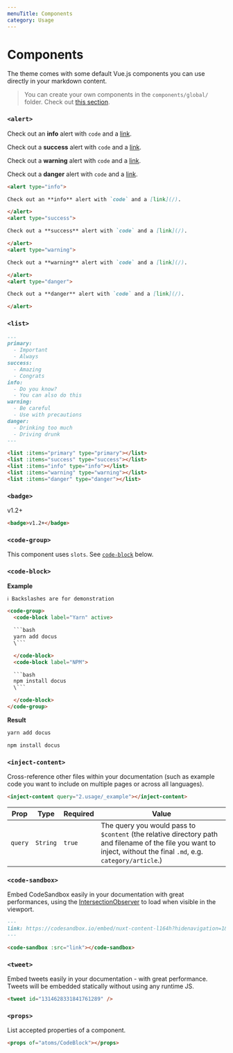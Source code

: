 ```yaml
---
menuTitle: Components
category: Usage
---
```


# Components

The theme comes with some default Vue.js components you can use directly in your markdown content.

> You can create your own components in the `components/global/` folder. Check out [this section](https://content.nuxtjs.org/writing#vue-components).

### `<alert>`

<code-group>
<code-block label="Preview">
<div class="p-4 border-2 border-t-0 border-gray-700 rounded-b-md">
<alert type="info" style="margin-top: 0;">

Check out an **info** alert with `code` and a [link](/).

</alert>
<alert type="success">

Check out a **success** alert with `code` and a [link](/).

</alert>
<alert type="warning">

Check out a **warning** alert with `code` and a [link](/).

</alert>
<alert type="danger" style="margin-bottom: 0;">

Check out a **danger** alert with `code` and a [link](/).

</alert>
</div>
</code-block>
<code-block label="Code">

```md
<alert type="info">

Check out an **info** alert with `code` and a [link](/).

</alert>
<alert type="success">

Check out a **success** alert with `code` and a [link](/).

</alert>
<alert type="warning">

Check out a **warning** alert with `code` and a [link](/).

</alert>
<alert type="danger">

Check out a **danger** alert with `code` and a [link](/).

</alert>
```

</code-block>
</code-group>

<props of="atoms/Alert"></props>

</table-container>

### `<list>`

<code-group>
<code-block label="Preview" active>

<div class="p-4 border-2 border-t-0 border-gray-700 rounded-b-md">
  <list :items="['Important', 'Always']" type="primary"></list>
  <list :items="['Amazing', 'Congrats']" type="success"></list>
  <list :items="['Do you know?', 'You can also do this']" type="info"></list>
  <list :items="['Be careful', 'Use with precautions']" type="warning"></list>
  <list :items="['Drinking too much', 'Driving drunk']" type="danger"></list>
</div>

</code-block>
<code-block label="Code">

```md
---
primary:
  - Important
  - Always
success:
  - Amazing
  - Congrats
info:
  - Do you know?
  - You can also do this
warning:
  - Be careful
  - Use with precautions
danger:
  - Drinking too much
  - Driving drunk
---

<list :items="primary" type="primary"></list>
<list :items="success" type="success"></list>
<list :items="info" type="info"></list>
<list :items="warning" type="warning"></list>
<list :items="danger" type="danger"></list>
```

</code-block>
</code-group>

<props of="atoms/List"></props>


### `<badge>`

<code-group>
  <code-block label="Preview" active>
    <div class="p-4 border-2 border-t-0 border-gray-700 rounded-b-md">
      <badge>v1.2+</badge>
    </div>
  </code-block>
  <code-block label="Code">

```md
<badge>v1.2+</badge>
```

  </code-block>
</code-group>

### `<code-group>`

This component uses `slots`. See [`code-block`](#code-block) below.

### `<code-block>`

**Example**

```html
ℹ️ Backslashes are for demonstration

<code-group>
  <code-block label="Yarn" active>

  ```bash
  yarn add docus
  \```

  </code-block>
  <code-block label="NPM">

  ```bash
  npm install docus
  \```

  </code-block>
</code-group>
```

**Result**

<code-group>
  <code-block label="Yarn" active>

  ```bash
  yarn add docus
  ```

  </code-block>
  <code-block label="NPM">

  ```bash
  npm install docus
  ```

  </code-block>
</code-group>

<props of="atoms/CodeBlock"></props>

</table-container>

### `<inject-content>`

Cross-reference other files within your documentation (such as example code you want to include on multiple pages or across all languages).

<code-group>
  <code-block label="Preview" active>
    <div class="p-4 border-2 border-t-0 border-gray-700 rounded-b-md">
      <inject-content query="2.usage/_example"></inject-content>
    </div>
  </code-block>
  <code-block label="Code">

```md
<inject-content query="2.usage/_example"></inject-content>
```

  </code-block>
</code-group>

<table-container>

| Prop | Type | Required | Value |
|---------|------|-------------| ---|
| `query` | `String` | `true` | The query you would pass to `$content` (the relative directory path and filename of the file you want to inject, without the final `.md`, e.g. `category/article`.) |

</table-container>

### `<code-sandbox>`

Embed CodeSandbox easily in your documentation with great performances, using the [IntersectionObserver](https://developer.mozilla.org/en-US/docs/Web/API/Intersection_Observer_API) to load when visible in the viewport.

<code-group>
  <code-block label="Preview" active>
    <div class="p-4 pb-0 border-2 border-t-0 border-gray-700 rounded-b-md">
      <code-sandbox src="https://codesandbox.io/embed/nuxt-content-l164h?hidenavigation=1&theme=dark"></code-sandbox>
    </div>
  </code-block>
  <code-block label="Code">

```md
---
link: https://codesandbox.io/embed/nuxt-content-l164h?hidenavigation=1&theme=dark
---

<code-sandbox :src="link"></code-sandbox>
```

  </code-block>
</code-group>


<props of="atoms/CodeSandbox"></props>

</table-container>

### `<tweet>`

Embed tweets easily in your documentation - with great performance. Tweets will be embedded statically without using any runtime JS.

<code-group>
  <code-block label="Preview" active>
<div class="p-4 pb-0 border-2 border-t-0 border-gray-700 rounded-b-md">

  <tweet id="1314628331841761289" />

</div>


  </code-block>
  <code-block label="Code">

```md
<tweet id="1314628331841761289" />
```

  </code-block>
</code-group>

<props of="atoms/Tweet"></props>

### `<props>`

List accepted properties of a component. 

<code-group>
  <code-block label="Preview" active>
<div class="p-4 pb-0 border-2 border-t-0 border-gray-700 rounded-b-md">

  <props of="atoms/CodeBlock"></props>

</div>


  </code-block>
  <code-block label="Code">

```md
<props of="atoms/CodeBlock"></props>
```

  </code-block>
</code-group>

<props of="atoms/Props"></props>

